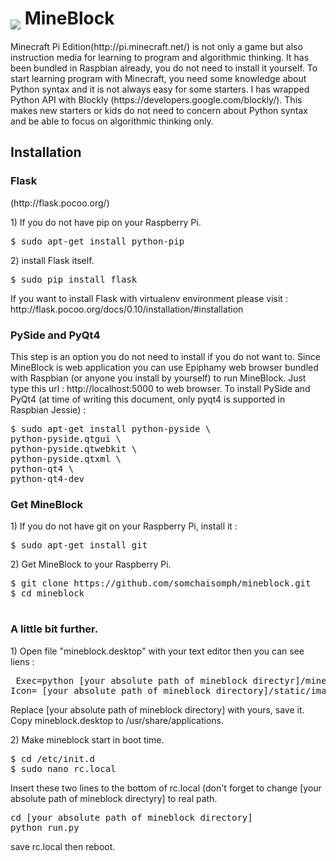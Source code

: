 <h1><img src="https://www.dropbox.com/s/dllvwp7776idjms/mineblock.png" align="middle"> MineBlock</h1>
<p>
Minecraft Pi Edition(http://pi.minecraft.net/) is not only a game but also instruction media for learning to program and algorithmic thinking. It has been bundled in Raspbian already, you do not need to install it yourself. To start learning program with Minecraft, you need some knowledge about Python syntax and it is not always easy for some starters. I has wrapped Python API with Blockly (https://developers.google.com/blockly/). This makes new starters or kids do not need to concern about Python syntax and be able to focus on algorithmic thinking only.
</p>
<h2>Installation</h2>
<h3>Flask</h3>(http://flask.pocoo.org/)
<p>1) If you do not have  pip on your Raspberry Pi.</p>
<pre>$ sudo apt-get install python-pip</pre>
<p>2) install Flask itself.</p>
<pre>$ sudo pip install flask</pre>
<p>If you want to install Flask with virtualenv environment please visit : http://flask.pocoo.org/docs/0.10/installation/#installation
</p>
<h3>PySide and PyQt4</h3>
<p>
This step is an option you do not need to install if you do not want to. Since MineBlock is web application you can use Epiphamy web browser bundled with Raspbian (or anyone you install by yourself) to run MineBlock. Just type this url : http://localhost:5000 to web browser. To install PySide and PyQt4 (at time of writing this document, only pyqt4 is supported in Raspbian Jessie)  :
</p>
<pre>
$ sudo apt-get install python-pyside \
python-pyside.qtgui \
python-pyside.qtwebkit \
python-pyside.qtxml \
python-qt4 \
python-qt4-dev
</pre>

<h3>Get MineBlock</h3>
<p>1) If you do not have git on your Raspberry Pi, install it :</p>
<pre>
$ sudo apt-get install git
</pre>
<p>2) Get MineBlock to your Raspberry Pi.</p>
<pre>
$ git clone https://github.com/somchaisomph/mineblock.git
$ cd mineblock

</pre>
<h3>A little bit further. </h3>
<p>1) Open file "mineblock.desktop"  with your text editor then you can see liens :</p>
<pre>
 Exec=python [your absolute path of mineblock directyr]/mineblock.py
Icon= [your absolute path of mineblock directory]/static/images/icons/mineblock.png
</pre>
<p>
Replace [your absolute path of mineblock directory] with yours, save it. Copy mineblock.desktop to /usr/share/applications.

<p>2) Make mineblock start in boot time.</p>
<pre>
$ cd /etc/init.d
$ sudo nano rc.local
</pre>
<p>
Insert these two lines to the bottom of rc.local (don't forget to change [your absolute path of mineblock directyry] to real path.
</p>
<pre>
cd [your absolute path of mineblock directory]
python run.py
</pre>
<p>
save rc.local then reboot.
</p>
